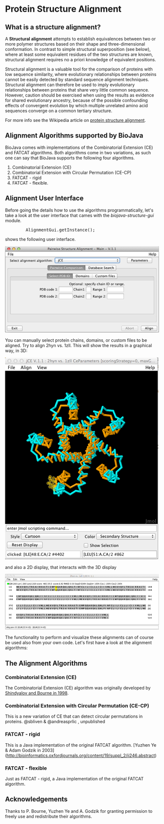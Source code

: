 Protein Structure Alignment
===========================

## What is a structure alignment?

A **Structural alignment** attempts to establish equivalences between two or more polymer structures based on their shape and three-dimensional conformation. In contrast to simple structural superposition (see below), where at least some equivalent residues of the two structures are known, structural alignment requires no a priori knowledge of equivalent positions. 

Structural alignment is a valuable tool for the comparison of proteins with low sequence similarity, where evolutionary relationships between proteins cannot be easily detected by standard sequence alignment techniques. Structural alignment can therefore be used to imply evolutionary relationships between proteins that share very little common sequence. However, caution should be exercised when using the results as evidence for shared evolutionary ancestry, because of the possible confounding effects of convergent evolution by which multiple unrelated amino acid sequences converge on a common tertiary structure.

For more info see the Wikipedia article on [protein structure alignment](http://en.wikipedia.org/wiki/Structural_alignment).

## Alignment Algorithms supported by BioJava

BioJava comes with implementations of the Combinatorial Extension (CE) and FATCAT algorithms. Both algorithms come in two variations, as such one can say that BioJava supports the following four algorithms.

1. Combinatorial Extension (CE)
2. Combinatorial Extension with Circular Permutation (CE-CP)
3. FATCAT - rigid
4. FATCAT - flexible.

## Alignment User Interface

Before going the details how to use the algorithms programmatically, let's take a look at the user interface that cames with the *biojava-structure-gui* module.

<pre>
        AlignmentGui.getInstance();
</pre>    

shows the following user interface. 

![Alignment GUI](img/alignment_gui.png)

You can manually select protein chains, domains, or custom files to be aligned. Try to align 2hyn vs. 1zll. This will show the results in a graphical way, in 3D:

![3D Alignment of PDB IDs 2hyn and 1zll](img/2hyn_1zll.png)

and also a 2D display, that interacts with the 3D display

![2D Alignment of PDB IDs 2hyn and 1zll](img/alignmentpanel.png)

The functionality to perform and visualize these alignments can of course be used also from your own code. Let's first have a look at the alignment algorithms:

## The Alignment Algorithms

### Combinatorial Extension (CE)

The Combinatorial Extension (CE) algorithm was originally developed by [Shindyalov and Bourne in 1998](http://peds.oxfordjournals.org/content/11/9/739.short). 

### Combinatorial Extension with Circular Permutation (CE-CP)

This is a new variation of CE that can detect circular permutations in proteins. @sbliven &amp; @andreasprlic , unpublished

### FATCAT - rigid

This is a Java implementation of the original FATCAT algorithm. [Yuzhen Ye &amp; Adam Godzik in 2003] (http://bioinformatics.oxfordjournals.org/content/19/suppl_2/ii246.abstract)

### FATCAT - flexible

Just as FATCAT - rigid, a Java implementation of the original FATCAT algorithm.

## Acknowledgements

Thanks to P. Bourne, Yuzhen Ye and A. Godzik for granting permission to freely use and redistribute their algorithms.